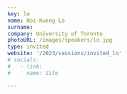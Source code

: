```yaml
---
key: lo
name: Hoi-Kwong Lo
surname: 
company: University of Toronto
photoURL: /images/speakers/lo.jpg
type: invited
website: '/2023/sessions/invited_lo'
# socials:
#   - link: 
#     name: Site

---
```

